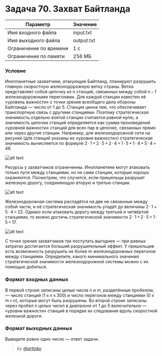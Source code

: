  # Задача 70. Захват Байтланда

| Параметр | Значение |
| --- | --- |
|Имя входного файла|input.txt|
|Имя выходного файла|output.txt|
|Ограничение по времени|1 с|
|Ограничение по памяти|256 МБ|

### Условие
 Инопланетные захватчики, атакующие Байтланд, планируют разрушить главную скоростную железнодорожную ветку страны. Ветка представляет собой цепочку из n станций, связанных между собой n − 1 железнодорожными перегонами. Для каждой станции известен её «уровень важности» с точки зрения всеобщего дела обороны Байтланда — число от 1 до 5. Станция ценна тем, что обеспечивает транспортную связь с другими станциями. Поэтому стратегическая значимость отдельно взятой станции считается равной нулю, а значимость цепочки станций определяется как сумма произведений «уровней важности» станций для всех пар в цепочке, связанных прямо или через другие станции. Например, для железнодорожной сети на рисунке (для станций указаны их «уровни важности») стратегическая значимость вычисляется по формуле 2 ⋅ 1 + 2 ⋅ 5 + 2 ⋅ 4 + 1 ⋅ 5 + 1 ⋅ 4 + 5 ⋅ 4 = 49.
 
 ![alt text](https://i.imgur.com/rUWDmCe.png)
 
 Ресурсы у захватчиков ограниченны. Инопланетяне могут атаковать только пути между станциями, но не сами станции, которые хорошо охраняются. Посмотрим, что случится, если пришельцы разрушат железную дорогу, соединяющую вторую и третью станции.
 
 ![alt text](https://i.imgur.com/GhtzbDw.png)
 
 Железнодорожная система распадётся на две не связанные между собой части, и её стратегическая значимость упадёт до величины 2 ⋅ 1 + 5 ⋅ 4 = 22. Однако если атаковать дорогу между третьей и четвёртой станциями, то можно достичь стратегической значимости 2 ⋅ 1 + 2 ⋅ 5 + 1 ⋅ 5 = 17.
 
 ![alt text](https://i.imgur.com/80QzZDJ.png)
 
 С точки зрения захватчиков так поступать выгоднее — при равных затратах достигается больший разрушительный эффект.
У пришельцев есть возможность разрушить не более m железнодорожных перегонов между станциями. Определите, какого минимального значения стратегической значимости железнодорожной системы можно с их помощью добиться.
 
### Формат входных данных
 В первой строке записаны целые числа n и m, разделённые пробелом,— число станций (1 ≤ n ≤ 300) и число перегонов между станциями (0 ≤ m < n), которые могут быть разрушены. Во второй строке записаны через пробел n целых чисел в диапазоне от 1 до 5 включительно — «уровни важности» станций в порядке их следования вдоль скоростной железной дороги.
 
### Формат выходных данных
 Выведите ровно одно число — ответ задачи.

> *by [@artloko](https://github.com/artloko)*

